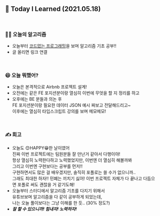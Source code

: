 ## 🚀 Today I Learned (2021.05.18)

<br/>

### **👨‍💻 오늘의 알고리즘**

-   오늘부터 [코드없는 프로그래밍](https://www.youtube.com/channel/UCHcG02L6TSS-StkSbqVy6Fg/featured)을 보며 알고리즘 기초 공부!!
-   글 올리면 링크 연결

<br/>

### **😆 오늘 뭐했어?**

-   오늘은 본격적으로 Airbnb 프로젝트 설계!
-   오전에는 같은 FE 포지션분이랑 열심히 이번에 무엇을 할 지 정리를 하고  
-   오후에는 BE 분들과 의논 후  
    FE 포지션분이랑 필요한 데이터 JSON 예시 짜보고 전달해드리고~  
    이후에는 열심히 타입스크립트 강의를 보며 메모메모!

<br/>

### **✍️ 회고**

-   오늘도 😊HAPPY😁한 날이였어  
    진짜 이번 프로젝트에는 팀원분들 잘 만난거 같아서 다행이야!  
    항상 열심히 노력한다하고 노력했었지만, 이번엔 더 열심히 해볼까봐  
    그리고 이번엔 구현보다는 공부를 먼저!!  
    구현하면서도 많은 걸 배우겠지만, 솔직히 포폴로는 쓸 수가 없으니까..  
    그래도 최대한 하자!! 민폐는 끼치기 싫어!
    이번 프로젝트 자체가 다 끝나고 다듬으면 포폴로 써도 괜찮을 거 같기도해!
-   오늘부터 스터디에서 알고리즘 기초를 다지기 위해서  
    유튜브보며 알고리즘을 다 같이 공부하게 되었는데,  
    나는 오늘 풀이보다는 그냥 이해를 한 듯.. (30% 정도?)  
-   **_잘 할 수 있으니까! 힘내자! 노력하자!_**